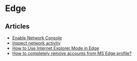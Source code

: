 # Edge

## Articles
* [Enable Network Console](https://docs.microsoft.com/en-us/microsoft-edge/devtools-guide-chromium/experimental-features/#enable-network-console)
* [Inspect network activity](https://learn.microsoft.com/en-us/microsoft-edge/devtools-guide-chromium/network/)
* [How to Use Internet Explorer Mode in Edge](https://www.howtogeek.com/791890/how-to-use-internet-explorer-mode-in-edge/)
* [How to completely remove accounts from MS Edge profile?](https://answers.microsoft.com/en-us/microsoftedge/forum/all/how-to-completely-remove-accounts-from-ms-edge/b3727f07-a46a-4c24-885a-7980b80449e1)

